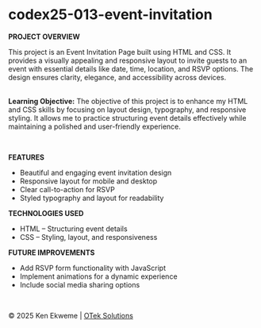 # codex25-013-event-invitation

<p><strong>PROJECT OVERVIEW</strong></p>
This project is an Event Invitation Page built using HTML and CSS. It provides a visually appealing and responsive layout to invite guests to an event with essential details like date, time, location, and RSVP options. The design ensures clarity, elegance, and accessibility across devices.
<br><br>
<p><strong>Learning Objective:</strong> The objective of this project is to enhance my HTML and CSS skills by focusing on layout design, typography, and responsive styling. It allows me to practice structuring event details effectively while maintaining a polished and user-friendly experience.</p>
<br>
<p><strong>FEATURES</strong></p>
<ul>
  <li>Beautiful and engaging event invitation design</li>
  <li>Responsive layout for mobile and desktop</li>
  <li>Clear call-to-action for RSVP</li>
  <li>Styled typography and layout for readability</li>
</ul>
<p><strong>TECHNOLOGIES USED</strong></p>
<ul>
  <li>HTML – Structuring event details</li>
  <li>CSS – Styling, layout, and responsiveness</li>
</ul>
<p><strong>FUTURE IMPROVEMENTS</strong></p>
<ul>
  <li>Add RSVP form functionality with JavaScript</li>
  <li>Implement animations for a dynamic experience</li>
  <li>Include social media sharing options</li>
</ul>
<br>
<footer>
    <p>&copy; 2025 Ken Ekweme | <a href="https://www.oteksolutions.net" target="_blank">OTek Solutions</a></p>
</footer>
